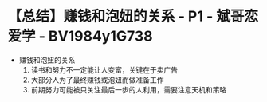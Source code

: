 # 【总结】赚钱和泡妞的关系 - P1 - 斌哥恋爱学 - BV1984y1G738

-   赚钱和泡妞的关系
    1.  读书和努力不一定能让人变富，关键在于卖广告
    2.  大部分人为了最终赚钱或泡妞而做准备工作
    3.  前期努力可能被只关注最后一步的人利用，需要注意天机和策略